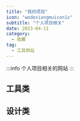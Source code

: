 ```yaml
---
title: "我的项目"
icon: "wodexiangmuicon1x"
subtitle: "个人项目相关"
date: 2023-04-11
category:
  - 收藏
tag:
  - 工具网站
---
```

:::info
个人项目相关的网站
:::

## 工具类

<!-- <MyLink :links="tools"/> -->

## 设计类

<MyLink :links="myapi"/>

<script setup lang="ts">
import MyLink from "@MyLink";
import { myapi} from "@MyApi";
</script>
